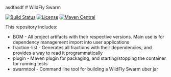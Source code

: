 asdfasdf # WildFly Swarm

[![Build Status](https://projectodd.ci.cloudbees.com/buildStatus/icon?job=wildfly-swarm)](https://projectodd.ci.cloudbees.com/job/wildfly-swarm)
[![License](https://img.shields.io/:license-Apache2-blue.svg)](http://www.apache.org/licenses/LICENSE-2.0)
[![Maven Central](https://maven-badges.herokuapp.com/maven-central/org.wildfly.swarm/bom-parent/badge.svg)](https://maven-badges.herokuapp.com/maven-central/org.wildfly.swarm/bom-parent)

This repository includes:

 * BOM - All project artifacts with their respective versions. Main use is for dependency management import into user applications
 * fraction-list - Generates all fractions with their dependencies, and provides a way to read it programmatically
 * plugin - Maven plugin for packaging, and starting/stopping the container for running tests
 * swarmtool - Command line tool for building a WildFly Swarm uber jar
